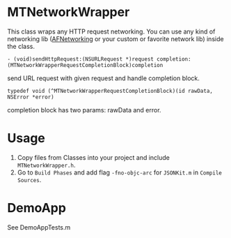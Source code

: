 MTNetworkWrapper
====================

This class wraps any HTTP request networking. You can use any kind of networking lib ([AFNetworking](https://github.com/AFNetworking/AFNetworking) or your custom or favorite network lib) inside the class.

`- (void)sendHttpRequest:(NSURLRequest *)request completion:(MTNetworkWrapperRequestCompletionBlock)completion`

send URL request with given request and handle completion block.

`typedef void (^MTNetworkWrapperRequestCompletionBlock)(id rawData, NSError *error)`

completion block has two params: rawData and error.

Usage
====================
1. Copy files from Classes into your project and include `MTNetworkWrapper.h`. 
2. Go to `Build Phases` and add flag `-fno-objc-arc` for `JSONKit.m` in `Compile Sources`.

DemoApp
====================
See DemoAppTests.m
